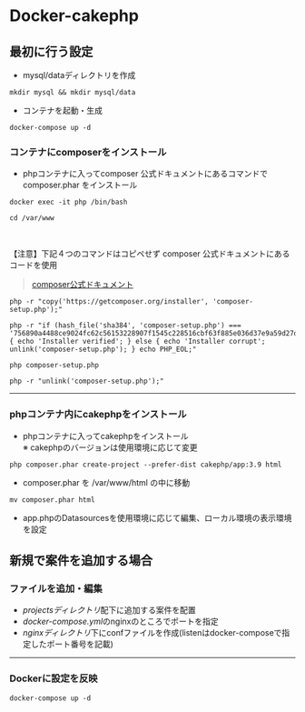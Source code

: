 # Docker-cakephp

## 最初に行う設定
+ mysql/dataディレクトリを作成
```
mkdir mysql && mkdir mysql/data
```

+ コンテナを起動・生成
```
docker-compose up -d
```
### コンテナにcomposerをインストール
+ phpコンテナに入ってcomposer 公式ドキュメントにあるコマンドで composer.phar をインストール

```
docker exec -it php /bin/bash
```
```
cd /var/www
```
<br>

【注意】下記４つのコマンドはコピペせず composer 公式ドキュメントにあるコードを使用
> [composer公式ドキュメント](https://getcomposer.org/download/)

```
php -r "copy('https://getcomposer.org/installer', 'composer-setup.php');"
```
```
php -r "if (hash_file('sha384', 'composer-setup.php') === '756890a4488ce9024fc62c56153228907f1545c228516cbf63f885e036d37e9a59d27d63f46af1d4d07ee0f76181c7d3') { echo 'Installer verified'; } else { echo 'Installer corrupt'; unlink('composer-setup.php'); } echo PHP_EOL;"
```
```
php composer-setup.php
```
```
php -r "unlink('composer-setup.php');"
```
***
### phpコンテナ内にcakephpをインストール
+ phpコンテナに入ってcakephpをインストール<br>
  ※ cakephpのバージョンは使用環境に応じて変更
```
php composer.phar create-project --prefer-dist cakephp/app:3.9 html
```
+ composer.phar を /var/www/html の中に移動
```
mv composer.phar html
```
+ app.phpのDatasourcesを使用環境に応じて編集、ローカル環境の表示環境を設定

## 新規で案件を追加する場合
### ファイルを追加・編集
+ *projectsディレクトリ*配下に追加する案件を配置
+ *docker-compose.yml*のnginxのところでポートを指定
+ *nginxディレクトリ*下にconfファイルを作成(listenはdocker-composeで指定したポート番号を記載)
***
### Dockerに設定を反映

```
docker-compose up -d
```
